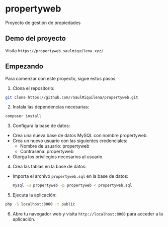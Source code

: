 # propertyweb
Proyecto de gestión de propiedades

## Demo del proyecto
Visita `https://propertyweb.saulmiquilena.xyz/`

## Empezando
Para comenzar con este proyecto, sigue estos pasos:

1. Clona el repositorio:
  ```bash
  git clone https://github.com//SaulMiquilena/propertyweb.git
  ```

2. Instala las dependencias necesarias:
  ```bash
  composer install
  ```

3. Configura la base de datos:
  - Crea una nueva base de datos MySQL con nombre propertyweb.
  - Crea un nuevo usuario con las siguientes credenciales:
    - Nombre de usuario: propertyweb
    - Contraseña: propertyweb
  - Otorga los privilegios necesarios al usuario.

4. Crea las tablas en la base de datos:
  - Importa el archivo `propertyweb.sql` en la base de datos:
    ```bash
    mysql -u propertyweb -p propertyweb < propertyweb.sql
    ```

5. Ejecuta la aplicación:
  ```bash
  php -S localhost:8000 -t public
  ```

6. Abre tu navegador web y visita `http://localhost:8000` para acceder a la aplicación.

